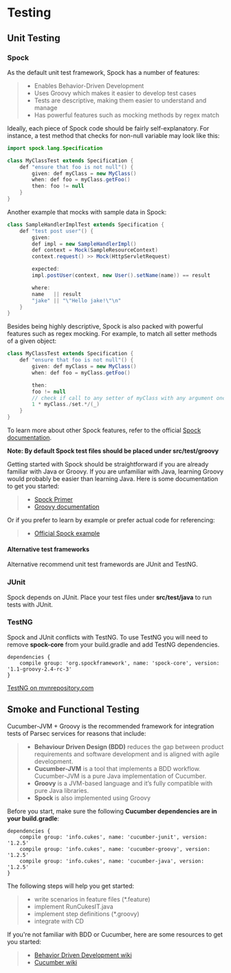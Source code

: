 Testing
=======

Unit Testing
------------

### Spock

As the default unit test framework, Spock has a number of features:

> -   Enables Behavior-Driven Development
> -   Uses Groovy which makes it easier to develop test cases
> -   Tests are descriptive, making them easier to understand and manage
> -   Has powerful features such as mocking methods by regex match

Ideally, each piece of Spock code should be fairly self-explanatory. For
instance, a test method that checks for non-null variable may look like
this:

```java
import spock.lang.Specification

class MyClassTest extends Specification {
    def "ensure that foo is not null"() {
        given: def myClass = new MyClass()
        when: def foo = myClass.getFoo()
        then: foo != null
    }
}
```

Another example that mocks with sample data in Spock:

```java
class SampleHandlerImplTest extends Specification {    
    def "test post user"() {
        given: 
        def impl = new SampleHandlerImpl()
        def context = Mock(SampleResourceContext)
        context.request() >> Mock(HttpServletRequest)

        expected:
        impl.postUser(context, new User().setName(name)) == result

        where:
        name   || result
        "jake" || "\"Hello jake!\"\n"
    }
}
```

Besides being highly descriptive, Spock is also packed with powerful
features such as regex mocking. For example, to match all setter methods
of a given object:

```java
class MyClassTest extends Specification {
    def "ensure that foo is not null"() {
        given: def myClass = new MyClass()
        when: def foo = myClass.getFoo()

        then:
        foo != null
        // check if call to any setter of myClass with any argument once
        1 * myClass./set.*/(_) 
    }
}
```

To learn more about other Spock features, refer to the official [Spock
documentation](http://spockframework.github.io/spock/docs/1.0/index.html).

**Note: By default Spock test files should be placed under
src/test/groovy**

Getting started with Spock should be straightforward if you are already
familiar with Java or Groovy. If you are unfamiliar with Java, learning
Groovy would probably be easier than learning Java. Here is some
documentation to get you started:

> -   [Spock
>     Primer](http://spockframework.github.io/spock/docs/1.0/spock_primer.html)
> -   [Groovy documentation](http://groovy-lang.org/documentation.html)

Or if you prefer to learn by example or prefer actual code for
referencing:

> -   [Official Spock
>     example](https://github.com/spockframework/spock-example/tree/master/src/test/groovy)

#### Alternative test frameworks

Alternative recommend unit test framewords are JUnit and TestNG.

### JUnit

Spock depends on JUnit. Place your test files under **src/test/java** to
run tests with JUnit.

### TestNG

Spock and JUnit conflicts with TestNG. To use TestNG you will need to
remove **spock-core** from your build.gradle and add TestNG dependencies.

```
dependencies {
    compile group: 'org.spockframework', name: 'spock-core', version: '1.1-groovy-2.4-rc-3'
}
```

[TestNG on
mvnrepository.com](http://mvnrepository.com/artifact/org.testng/testng)

Smoke and Functional Testing
----------------------------

Cucumber-JVM + Groovy is the recommended framework for integration tests
of Parsec services for reasons that include:

> -   **Behaviour Driven Design (BDD)** reduces the gap between product
>     requirements and software development and is aligned with agile
>     development.
> -   **Cucumber-JVM** is a tool that implements a BDD workflow.
>     Cucumber-JVM is a pure Java implementation of Cucumber.
> -   **Groovy** is a JVM-based language and it’s fully compatible with
>     pure Java libraries.
> -   **Spock** is also implemented using Groovy

Before you start, make sure the following **Cucumber dependencies are in
your build.gradle**:

```
dependencies {
    compile group: 'info.cukes', name: 'cucumber-junit', version: '1.2.5'
    compile group: 'info.cukes', name: 'cucumber-groovy', version: '1.2.5'
    compile group: 'info.cukes', name: 'cucumber-java', version: '1.2.5'
}
```

The following steps will help you get started:

> -   write scenarios in feature files (\*.feature)
> -   implement RunCukesIT.java
> -   implement step definitions (\*.groovy)
> -   integrate with CD

If you're not familiar with BDD or Cucumber, here are some resources to
get you started:

> -   [Behavior Driven Development
>     wiki](https://en.wikipedia.org/wiki/Behavior-driven_development)
> -   [Cucumber wiki](https://en.wikipedia.org/wiki/Cucumber_(software))

